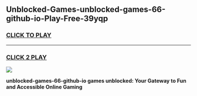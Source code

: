
## Unblocked-Games-unblocked-games-66-github-io-Play-Free-39yqp
<h3>
<a href="https://premium76.site?title=unblocked-games-66-github-io&ref=19M">CLICK TO PLAY</a></h3>
<hr>

<h3>
<a href="https://premium76.site?title=unblocked-games-66-github-io&ref=19M">CLICK 2 PLAY</a>
  
</h3>

<a href="https://premium76.site?title=unblocked-games-66-github-io&ref=19M"><img src="https://clearcache.store/games.png"></a>


**unblocked-games-66-github-io games unblocked: Your Gateway to Fun and Accessible Online Gaming**
